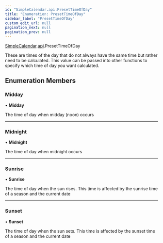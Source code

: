 ```yaml
---
id: "SimpleCalendar.api.PresetTimeOfDay"
title: "Enumeration: PresetTimeOfDay"
sidebar_label: "PresetTimeOfDay"
custom_edit_url: null
pagination_next: null
pagination_prev: null
---
```


[SimpleCalendar](../namespaces/SimpleCalendar.md).[api](../namespaces/SimpleCalendar.api.md).PresetTimeOfDay

These are times of the day that do not always have the same time but rather need to be calculated. This value can be passed into other functions to specify which time of day you want calculated.

## Enumeration Members

### Midday

• **Midday**

The time of day when midday (noon) occurs

___

### Midnight

• **Midnight**

The time of day when midnight occurs

___

### Sunrise

• **Sunrise**

The time of day when the sun rises. This time is affected by the sunrise time of a season and the current date

___

### Sunset

• **Sunset**

The time of day when the sun sets. This time is affected by the sunset time of a season and the current date
